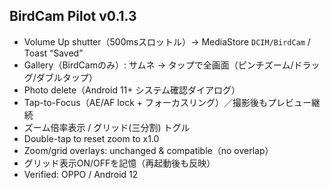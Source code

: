 ## BirdCam Pilot v0.1.3

- Volume Up shutter（500msスロットル）→ MediaStore `DCIM/BirdCam` / Toast “Saved”
- Gallery（BirdCamのみ）: サムネ → タップで全画面（ピンチズーム/ドラッグ/ダブルタップ）
- Photo delete（Android 11+ システム確認ダイアログ）
- Tap-to-Focus（AE/AF lock + フォーカスリング）／撮影後もプレビュー継続
- ズーム倍率表示 / グリッド(三分割) トグル
- Double-tap to reset zoom to x1.0
- Zoom/grid overlays: unchanged & compatible（no overlap）
- グリッド表示ON/OFFを記憶（再起動後も反映）
- Verified: OPPO / Android 12
